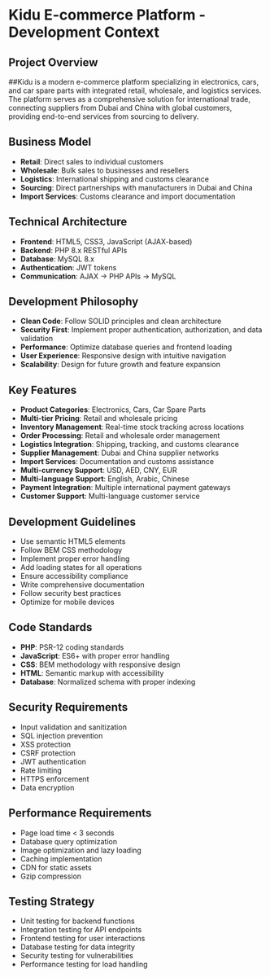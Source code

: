 # Kidu E-commerce Platform - Development Context

## Project Overview
##Kidu is a modern e-commerce platform specializing in electronics, cars, and car spare parts with integrated retail, wholesale, and logistics services. The platform serves as a comprehensive solution for international trade, connecting suppliers from Dubai and China with global customers, providing end-to-end services from sourcing to delivery.

## Business Model
- **Retail**: Direct sales to individual customers
- **Wholesale**: Bulk sales to businesses and resellers
- **Logistics**: International shipping and customs clearance
- **Sourcing**: Direct partnerships with manufacturers in Dubai and China
- **Import Services**: Customs clearance and import documentation

## Technical Architecture
- **Frontend**: HTML5, CSS3, JavaScript (AJAX-based)
- **Backend**: PHP 8.x RESTful APIs
- **Database**: MySQL 8.x
- **Authentication**: JWT tokens
- **Communication**: AJAX → PHP APIs → MySQL

## Development Philosophy
- **Clean Code**: Follow SOLID principles and clean architecture
- **Security First**: Implement proper authentication, authorization, and data validation
- **Performance**: Optimize database queries and frontend loading
- **User Experience**: Responsive design with intuitive navigation
- **Scalability**: Design for future growth and feature expansion

## Key Features
- **Product Categories**: Electronics, Cars, Car Spare Parts
- **Multi-tier Pricing**: Retail and wholesale pricing
- **Inventory Management**: Real-time stock tracking across locations
- **Order Processing**: Retail and wholesale order management
- **Logistics Integration**: Shipping, tracking, and customs clearance
- **Supplier Management**: Dubai and China supplier networks
- **Import Services**: Documentation and customs assistance
- **Multi-currency Support**: USD, AED, CNY, EUR
- **Multi-language Support**: English, Arabic, Chinese
- **Payment Integration**: Multiple international payment gateways
- **Customer Support**: Multi-language customer service

## Development Guidelines
- Use semantic HTML5 elements
- Follow BEM CSS methodology
- Implement proper error handling
- Add loading states for all operations
- Ensure accessibility compliance
- Write comprehensive documentation
- Follow security best practices
- Optimize for mobile devices

## Code Standards
- **PHP**: PSR-12 coding standards
- **JavaScript**: ES6+ with proper error handling
- **CSS**: BEM methodology with responsive design
- **HTML**: Semantic markup with accessibility
- **Database**: Normalized schema with proper indexing

## Security Requirements
- Input validation and sanitization
- SQL injection prevention
- XSS protection
- CSRF protection
- JWT authentication
- Rate limiting
- HTTPS enforcement
- Data encryption

## Performance Requirements
- Page load time < 3 seconds
- Database query optimization
- Image optimization and lazy loading
- Caching implementation
- CDN for static assets
- Gzip compression

## Testing Strategy
- Unit testing for backend functions
- Integration testing for API endpoints
- Frontend testing for user interactions
- Database testing for data integrity
- Security testing for vulnerabilities
- Performance testing for load handling 